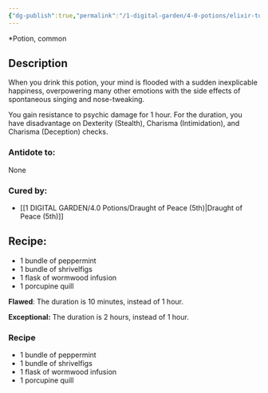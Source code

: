 ```yaml
---
{"dg-publish":true,"permalink":"/1-digital-garden/4-0-potions/elixir-to-induce-euphoria-2nd/"}
---
```


*Potion, common 

## Description
When you drink this potion, your mind is flooded with a sudden inexplicable happiness, overpowering many other emotions with the side effects of spontaneous singing and nose-tweaking. 

You gain resistance to psychic damage for 1 hour. For the duration, you have disadvantage on Dexterity (Stealth), Charisma (Intimidation), and Charisma (Deception) checks.

### Antidote to: 
None

### Cured by:
- [[1 DIGITAL GARDEN/4.0 Potions/Draught of Peace (5th)\|Draught of Peace (5th)]]

## Recipe:

- 1 bundle of peppermint
- 1 bundle of shrivelfigs
- 1 flask of wormwood infusion
- 1 porcupine quill

**Flawed**:
The duration is 10 minutes, instead of 1 hour.

**Exceptional:** 
The duration is 2 hours, instead of 1 hour.

### Recipe
* 1 bundle of peppermint
* 1 bundle of shrivelfigs
* 1 flask of wormwood infusion
* 1 porcupine quill